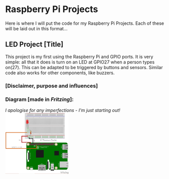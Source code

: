 # Raspberry Pi Projects
Here is where I will put the code for my Raspberry Pi Projects. Each of these will be laid out in this format...
 
## LED Project [Title]
This project is my first using the Raspberry Pi and GPIO ports. It is very simple: all that it does is turn on an LED at GPIO27 when a person types on(27). This can be adapted to be triggered by buttons and sensors. Similar code also works for other components, like buzzers.

### [Disclaimer, purpose and influences]


### Diagram [made in <i>Fritzing</i>]:
<i> I apologise for any imperfections - I'm just starting out!</i>
<img src="/diagram1.png" length=200 width=200>
